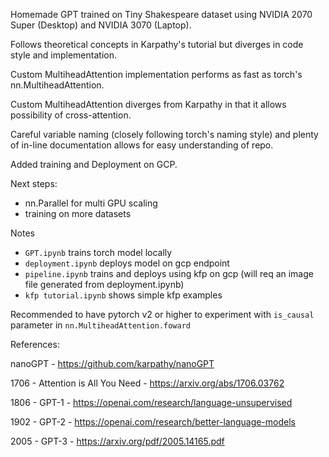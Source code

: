 Homemade GPT trained on Tiny Shakespeare dataset using NVIDIA 2070 Super (Desktop) and NVIDIA 3070 (Laptop).

Follows theoretical concepts in Karpathy's tutorial but diverges in code style and implementation.

Custom MultiheadAttention implementation performs as fast as torch's nn.MultiheadAttention.

Custom MultiheadAttention diverges from Karpathy in that it allows possibility of cross-attention.

Careful variable naming (closely following torch's naming style) and plenty of in-line documentation allows for easy understanding of repo.

Added training and Deployment on GCP.

Next steps:
- nn.Parallel for multi GPU scaling
- training on more datasets

Notes
- `GPT.ipynb` trains torch model locally
- `deployment.ipynb` deploys model on gcp endpoint
- `pipeline.ipynb` trains and deploys using kfp on gcp (will req an image file generated from deployment.ipynb)
- `kfp tutorial.ipynb` shows simple kfp examples


Recommended to have pytorch v2 or higher to experiment with `is_causal` parameter in `nn.MultiheadAttention.foward`

References:

nanoGPT - https://github.com/karpathy/nanoGPT

1706 - Attention is All You Need - https://arxiv.org/abs/1706.03762

1806 - GPT-1 - https://openai.com/research/language-unsupervised

1902 - GPT-2 - https://openai.com/research/better-language-models

2005 - GPT-3 - https://arxiv.org/pdf/2005.14165.pdf